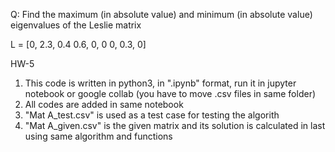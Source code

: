 

Q:  Find the maximum (in absolute value) and minimum (in absolute value) eigenvalues of the Leslie matrix

L =  [0, 2.3, 0.4
      0.6, 0, 0
      0, 0.3, 0]

HW-5

1. This code is written in python3, in ".ipynb" format, run it in jupyter notebook or google collab (you have to move .csv files in same folder)
2. All codes are added in same notebook
3. "Mat A_test.csv" is used as a test case for testing the algorith
4. "Mat A_given.csv" is the given matrix and its solution is calculated in last using same algorithm and functions
